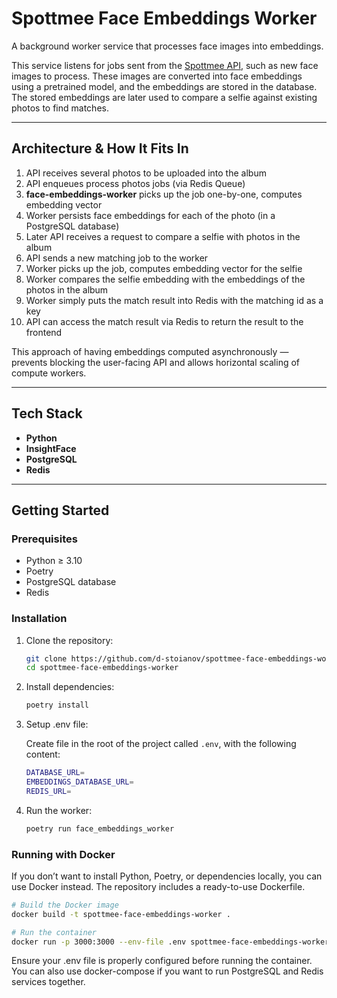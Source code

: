# Spottmee Face Embeddings Worker

A background worker service that processes face images into embeddings.

This service listens for jobs sent from the [Spottmee API](https://github.com/d-stoianov/spottmee-api), such as new face images to process. These images are converted into face embeddings using a pretrained model, and the embeddings are stored in the database. The stored embeddings are later used to compare a selfie against existing photos to find matches.

---

## Architecture & How It Fits In

1. API receives several photos to be uploaded into the album  
2. API enqueues process photos jobs (via Redis Queue)  
3. **face-embeddings-worker** picks up the job one-by-one, computes embedding vector  
4. Worker persists face embeddings for each of the photo (in a PostgreSQL database)
5. Later API receives a request to compare a selfie with photos in the album
6. API sends a new matching job to the worker
7. Worker picks up the job, computes embedding vector for the selfie
8. Worker compares the selfie embedding with the embeddings of the photos in the album
9. Worker simply puts the match result into Redis with the matching id as a key
10. API can access the match result via Redis to return the result to the frontend

This approach of having embeddings computed asynchronously — prevents blocking the user-facing API and allows horizontal scaling of compute workers.

---

## Tech Stack

-   **Python**
-   **InsightFace**
-   **PostgreSQL**
-   **Redis**

---

## Getting Started

### Prerequisites

- Python ≥ 3.10  
- Poetry
- PostgreSQL database
- Redis 

### Installation

1.  Clone the repository:

    ```bash
    git clone https://github.com/d-stoianov/spottmee-face-embeddings-worker.git
    cd spottmee-face-embeddings-worker
    ```

2.  Install dependencies:

    ```bash
    poetry install
    ```

3.  Setup .env file:

    Create file in the root of the project called `.env`, with the following content:
    ```bash
    DATABASE_URL=
    EMBEDDINGS_DATABASE_URL=
    REDIS_URL=
    ```

4. Run the worker:
    ```bash
    poetry run face_embeddings_worker
    ```

### Running with Docker

If you don’t want to install Python, Poetry, or dependencies locally, you can use Docker instead.
The repository includes a ready-to-use Dockerfile.

```bash
# Build the Docker image
docker build -t spottmee-face-embeddings-worker .

# Run the container
docker run -p 3000:3000 --env-file .env spottmee-face-embeddings-worker
```

Ensure your .env file is properly configured before running the container.  
You can also use docker-compose if you want to run PostgreSQL and Redis services together.
